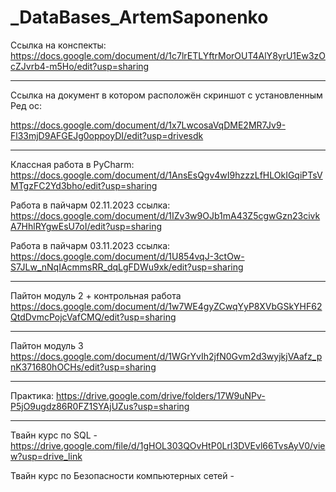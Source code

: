 # _DataBases_ArtemSaponenko
Ссылка на конспекты: https://docs.google.com/document/d/1c7lrETLYftrMorOUT4AlY8yrU1Ew3zOcZJvrb4-m5Ho/edit?usp=sharing
______________________________________________________________________________________________ 
Ссылка на документ в котором расположён скриншот с установленным Ред ос:

https://docs.google.com/document/d/1x7LwcosaVqDME2MR7Jv9-Fl33mjD9AFGEJg0oppoyDI/edit?usp=drivesdk
____________________________________________________________________________________________________________________
Классная работа в PyCharm:
https://docs.google.com/document/d/1AnsEsQgv4wI9hzzzLfHLOkIGqiPTsVMTgzFC2Yd3bho/edit?usp=sharing

Работа в пайчарм 02.11.2023
ссылка:
https://docs.google.com/document/d/1IZv3w9OJb1mA43Z5cgwGzn23civkA7HhlRYgwEsU7oI/edit?usp=sharing


Работа в пайчарм 03.11.2023
ссылка: 
https://docs.google.com/document/d/1U854vqJ-3ctOw-S7JLw_nNqIAcmmsRR_dqLgFDWu9xk/edit?usp=sharing

____________________________________________________________________________________________________________________

Пайтон модуль 2 + контрольная работа
https://docs.google.com/document/d/1w7WE4gyZCwqYyP8XVbGSkYHF62QtdDvmcPojcVafCMQ/edit?usp=sharing

____________________________________________________________________________________________________________________

Пайтон модуль 3
https://docs.google.com/document/d/1WGrYvIh2jfN0Gvm2d3wyjkjVAafz_pnK371680hOCHs/edit?usp=sharing

____________________________________________________________________________________________________________________
Практика: https://drive.google.com/drive/folders/17W9uNPv-P5jO9ugdz86R0FZ1SYAjUZus?usp=sharing
____________________________________________________________________________________________________________________

Твайн курс по SQL - https://drive.google.com/file/d/1gHOL303QOvHtP0LrI3DVEvl66TvsAyV0/view?usp=drive_link

Твайн курс по Безопасности компьютерных сетей - 
